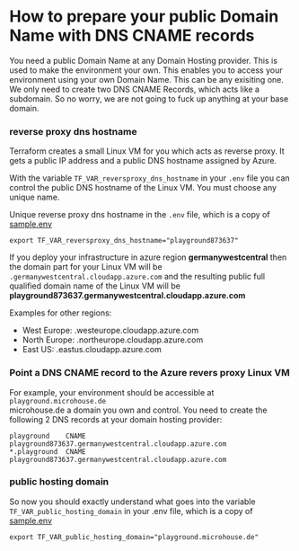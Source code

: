 # How to prepare your public Domain Name with DNS CNAME records

You need a public Domain Name at any Domain Hosting provider.
This is used to make the environment your own. This enables you to access your environment using your own Domain Name. This can be any exisiting one. We only need to create two DNS CNAME Records, which acts like a subdomain. So no worry, we are not going to fuck up anything at your base domain.

### reverse proxy dns hostname

Terraform creates a small Linux VM for you which acts as reverse proxy. It gets a public IP address and a public DNS hostname assigned by Azure.

With the variable `TF_VAR_reversproxy_dns_hostname` in your `.env` file you can control the public DNS hostname of the Linux VM. You must choose any unique name.

Unique reverse proxy dns hostname in the `.env` file, which is a copy of [sample.env](../sample.env)

```shell
export TF_VAR_reversproxy_dns_hostname="playground873637"
```

If you deploy your infrastructure in azure region **germanywestcentral** then the domain part for your Linux VM will be `.germanywestcentral.cloudapp.azure.com` and the resulting public full qualified domain name of the Linux VM will be  **playground873637.germanywestcentral.cloudapp.azure.com**

Examples for other regions:

- West Europe:   .westeurope.cloudapp.azure.com  
- North Europe:  .northeurope.cloudapp.azure.com
- East US:       .eastus.cloudapp.azure.com


### Point a DNS CNAME record to the Azure revers proxy Linux VM

For example, your environment should be accessible at `playground.microhouse.de`    
microhouse.de a domain you own and control. You need to create the
following 2 DNS records at your domain hosting provider:

```
playground    CNAME   playground873637.germanywestcentral.cloudapp.azure.com
*.playground  CNAME   playground873637.germanywestcentral.cloudapp.azure.com
 ```

### public hosting domain

So now you should exactly understand what goes into the variable `TF_VAR_public_hosting_domain` in your .env file, which is a copy of [sample.env](../sample.env)

```shell
export TF_VAR_public_hosting_domain="playground.microhouse.de"
```
